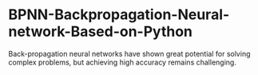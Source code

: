 # BPNN-Backpropagation-Neural-network-Based-on-Python
 Back-propagation neural networks have shown great potential for solving complex problems, but achieving high accuracy remains challenging. 

